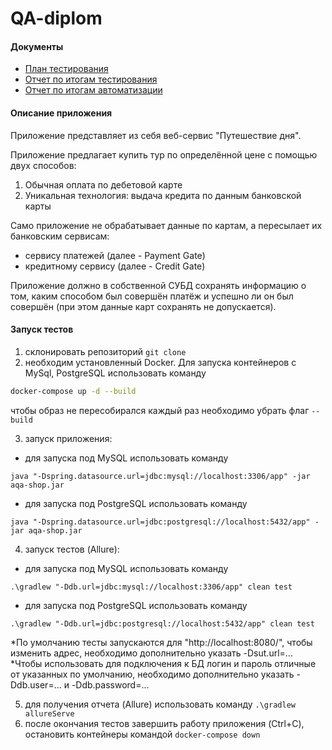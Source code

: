# QA-diplom

#### Документы
 - [План тестирования](https://github.com/Alex98700000/QA-diplom/blob/main/documents/Plan.md)
 - [Отчет по итогам тестирования](https://github.com/Alex98700000/QA-diplom/blob/main/documents/Report.md)
 - [Отчет по итогам автоматизации](https://github.com/Alex98700000/QA-diplom/blob/main/documents/Summary.md)
 
#### Описание приложения
Приложение представляет из себя веб-сервис "Путешествие дня".

Приложение предлагает купить тур по определённой цене с помощью двух способов:

1. Обычная оплата по дебетовой карте
2. Уникальная технология: выдача кредита по данным банковской карты

Само приложение не обрабатывает данные по картам, а пересылает их банковским сервисам:

 - сервису платежей (далее - Payment Gate)
 - кредитному сервису (далее - Credit Gate)
 
Приложение должно в собственной СУБД сохранять информацию о том, каким способом был совершён платёж и успешно ли он был совершён (при этом данные карт сохранять не допускается).
 
#### Запуск тестов

 1. склонировать репозиторий ```git clone ```
 2. необходим установленный Docker. Для запуска контейнеров с MySql, PostgreSQL использовать команду 
 ```sh
 docker-compose up -d --build 
 ```
 чтобы образ не пересобирался каждый раз необходимо убрать флаг ```--build```
 
 3. запуск приложения:
   - для запуска под MySQL использовать команду
 
 ```java "-Dspring.datasource.url=jdbc:mysql://localhost:3306/app" -jar aqa-shop.jar```
 
   - для запуска под PostgreSQL использовать команду 
   
   ```java "-Dspring.datasource.url=jdbc:postgresql://localhost:5432/app" -jar aqa-shop.jar```
   

4. запуск тестов (Allure):
  - для запуска под MySQL использовать команду 
   
   ```.\gradlew "-Ddb.url=jdbc:mysql://localhost:3306/app" clean test```
   

   - для запуска под PostgreSQL использовать команду 
    
   ```.\gradlew "-Ddb.url=jdbc:postgresql://localhost:5432/app" clean test```

*По умолчанию тесты запускаются для "http://localhost:8080/", чтобы изменить адрес, необходимо дополнительно указать -Dsut.url=...
*Чтобы использовать для подключения к БД логин и пароль отличные от указанных по умолчанию, необходимо дополнительно указать -Ddb.user=... и -Ddb.password=...

5. для получения отчета (Allure) использовать команду ```.\gradlew allureServe```
6. после окончания тестов завершить работу приложения (Ctrl+C), остановить контейнеры командой ```docker-compose down```
